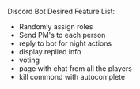 Discord Bot Desired Feature List:

- Randomly assign roles
- Send PM's to each person
- reply to bot for night actions
- display replied info
- voting
- page with chat from all the players
- kill commond with autocomplete
